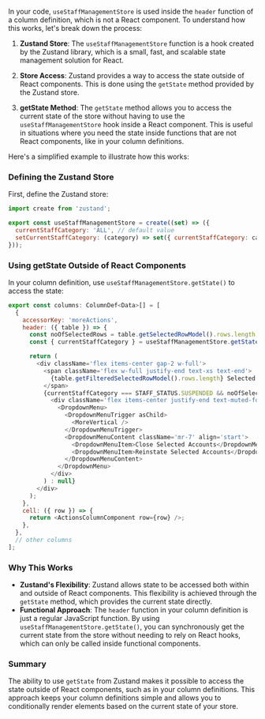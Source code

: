 In your code, `useStaffManagementStore` is used inside the `header` function of a column definition, which is not a React component. To understand how this works, let's break down the process:

1. **Zustand Store**: The `useStaffManagementStore` function is a hook created by the Zustand library, which is a small, fast, and scalable state management solution for React.

2. **Store Access**: Zustand provides a way to access the state outside of React components. This is done using the `getState` method provided by the Zustand store.

3. **getState Method**: The `getState` method allows you to access the current state of the store without having to use the `useStaffManagementStore` hook inside a React component. This is useful in situations where you need the state inside functions that are not React components, like in your column definitions.

Here's a simplified example to illustrate how this works:

### Defining the Zustand Store
First, define the Zustand store:
```javascript
import create from 'zustand';

export const useStaffManagementStore = create((set) => ({
  currentStaffCategory: 'ALL', // default value
  setCurrentStaffCategory: (category) => set({ currentStaffCategory: category }),
}));
```

### Using getState Outside of React Components
In your column definition, use `useStaffManagementStore.getState()` to access the state:
```javascript
export const columns: ColumnDef<Data>[] = [
  {
    accessorKey: 'moreActions',
    header: ({ table }) => {
      const noOfSelectedRows = table.getSelectedRowModel().rows.length;
      const { currentStaffCategory } = useStaffManagementStore.getState(); // Accessing state outside React component

      return (
        <div className='flex items-center gap-2 w-full'>
          <span className='flex w-full justify-end text-xs text-end'>
            {table.getFilteredSelectedRowModel().rows.length} Selected
          </span>
          {currentStaffCategory === STAFF_STATUS.SUSPENDED && noOfSelectedRows > 1 ? (
            <div className='flex items-center justify-end text-muted-foreground hover:text-foreground'>
              <DropdownMenu>
                <DropdownMenuTrigger asChild>
                  <MoreVertical />
                </DropdownMenuTrigger>
                <DropdownMenuContent className='mr-7' align='start'>
                  <DropdownMenuItem>Close Selected Accounts</DropdownMenuItem>
                  <DropdownMenuItem>Reinstate Selected Accounts</DropdownMenuItem>
                </DropdownMenuContent>
              </DropdownMenu>
            </div>
          ) : null}
        </div>
      );
    },
    cell: ({ row }) => {
      return <ActionsColumnComponent row={row} />;
    },
  },
  // other columns
];
```

### Why This Works
- **Zustand's Flexibility**: Zustand allows state to be accessed both within and outside of React components. This flexibility is achieved through the `getState` method, which provides the current state directly.
- **Functional Approach**: The `header` function in your column definition is just a regular JavaScript function. By using `useStaffManagementStore.getState()`, you can synchronously get the current state from the store without needing to rely on React hooks, which can only be called inside functional components.

### Summary
The ability to use `getState` from Zustand makes it possible to access the state outside of React components, such as in your column definitions. This approach keeps your column definitions simple and allows you to conditionally render elements based on the current state of your store.